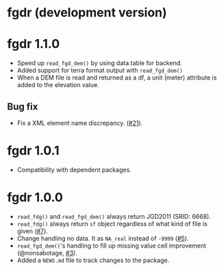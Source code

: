 # fgdr (development version)

# fgdr 1.1.0

* Speed up `read_fgd_dem()` by using data.table for backend.
* Added support for terra format output with `read_fgd_dem()` 
* When a DEM file is read and returned as a df, a unit (meter) attribute is added to the elevation value.

## Bug fix

- Fix a XML element name discrepancy. ([#21](https://github.com/uribo/fgdr/issues/21)).

# fgdr 1.0.1

* Compatibility with dependent packages.

# fgdr 1.0.0

* `read_fdg()` and `read_fgd_dem()` always return JGD2011 (SRID: 6668).
* `read_fdg()` always return `sf` object regardless of what kind of file is given ([#7](https://github.com/uribo/fgdr/pull/7)).
* Change handling no data. It as `NA_real` instead of `-9999` ([#5](https://github.com/uribo/fgdr/issues/5)).
* `read_fgd_dem()`'s handling to fill up missing value cell improvement (@nonsabotage, [#3](https://github.com/uribo/fgdr/issues/3)).
* Added a `NEWS.md` file to track changes to the package.
